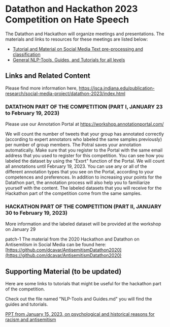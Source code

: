 # Datathon and Hackathon 2023 Competition on Hate Speech

The Datathon and Hackathon will organize meetings and presentations. The materials and links to resources for these meetings are listed below:

- [Tutorial and Material on Social Media Text pre-processing and classification](https://github.com/AnnotationPortal/DatathonandHackathon.github.io/blob/main/NLP_ML_Social_Media_Processing.md)
- [General NLP-Tools, Guides, and Tutorials for all levels](https://github.com/AnnotationPortal/DatathonandHackathon.github.io/blob/c8cc15cf6231e0e994162514d60e4737c34f0cc9/NLP-Tools%20and%20Guides.md)



## Links and Related Content

Please find more information here, https://isca.indiana.edu/publication-research/social-media-project/datathon-2023/index.html

### DATATHON PART OF THE COMPETITION (PART I, JANUARY 23 to February 19, 2023)

Please use our Annotation Portal at https://workshop.annotationportal.com/

We will count the number of tweets that your group has annotated correctly (according to expert annotators who labeled the same samples previously) per number of group members. The Potral saves your annotation automatically. Make sure that you register to the Portal with the same email address that you used to register for this competition. You can see how you labeled the dataset by using the "Exort" function of the Portal. We will count all annotations until February 19, 2023. You can use any or all of the different annotation types that you see on the Portal, according to your competences and preferences. In addition to increasing your points for the Datathon part, the annotation process will also help you to familiarize yourself with the content. The labeled datasets that you will receive for the Hackathon part of the competition come from the same samples.

### HACKATHON PART OF THE COMPETITION (PART II, JANUARY 30 to February 19, 2023)

More information and the labeled dataset will be provided at the workshop on January 29

patch-1
The material from the 2020 Hackathon and Datathon on Antisemitism in Social Media can be found here: [https://github.com/dcavar/AntisemitismDatathon2020](https://github.com/dcavar/AntisemitismDatathon2020)


## Supporting Material (to be updated)

Here are some links to tutorials that might be useful for the hackathon part of the competition.

Check out the file named "NLP-Tools and Guides.md" you will find the guides and tutorials. 

[PPT from January 15, 2023, on psychological and historical reasons for racism and antisemitism](https://github.com/AnnotationPortal/DatathonandHackathon.github.io/blob/main/Psychological%20and%20Historical%20Reasons%20for%20Racism%20and%20Antisemitism.pptx)
